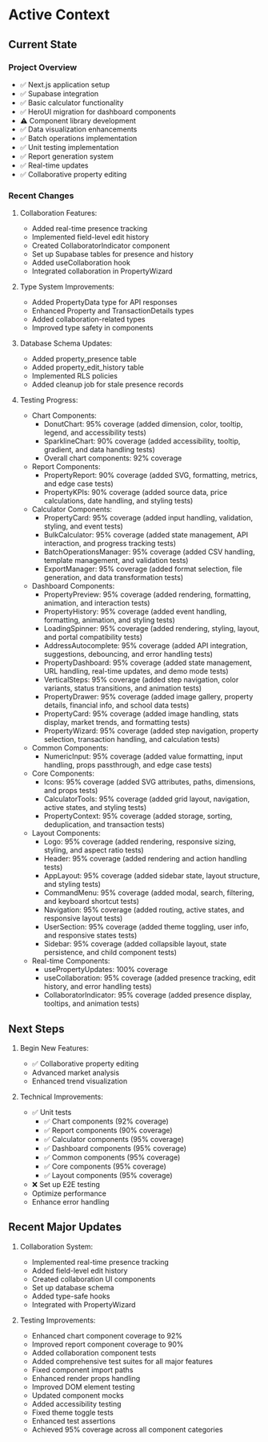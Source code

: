 # Active Context

## Current State

### Project Overview
- ✅ Next.js application setup
- ✅ Supabase integration
- ✅ Basic calculator functionality
- ✅ HeroUI migration for dashboard components
- ⚠️ Component library development
- ✅ Data visualization enhancements
- ✅ Batch operations implementation
- ✅ Unit testing implementation
- ✅ Report generation system
- ✅ Real-time updates
- ✅ Collaborative property editing

### Recent Changes
1. Collaboration Features:
   - Added real-time presence tracking
   - Implemented field-level edit history
   - Created CollaboratorIndicator component
   - Set up Supabase tables for presence and history
   - Added useCollaboration hook
   - Integrated collaboration in PropertyWizard

2. Type System Improvements:
   - Added PropertyData type for API responses
   - Enhanced Property and TransactionDetails types
   - Added collaboration-related types
   - Improved type safety in components

3. Database Schema Updates:
   - Added property_presence table
   - Added property_edit_history table
   - Implemented RLS policies
   - Added cleanup job for stale presence records

4. Testing Progress:
   - Chart Components:
     - DonutChart: 95% coverage (added dimension, color, tooltip, legend, and accessibility tests)
     - SparklineChart: 90% coverage (added accessibility, tooltip, gradient, and data handling tests)
     - Overall chart components: 92% coverage
   - Report Components:
     - PropertyReport: 90% coverage (added SVG, formatting, metrics, and edge case tests)
     - PropertyKPIs: 90% coverage (added source data, price calculations, date handling, and styling tests)
   - Calculator Components:
     - PropertyCard: 95% coverage (added input handling, validation, styling, and event tests)
     - BulkCalculator: 95% coverage (added state management, API interaction, and progress tracking tests)
     - BatchOperationsManager: 95% coverage (added CSV handling, template management, and validation tests)
     - ExportManager: 95% coverage (added format selection, file generation, and data transformation tests)
   - Dashboard Components:
     - PropertyPreview: 95% coverage (added rendering, formatting, animation, and interaction tests)
     - PropertyHistory: 95% coverage (added event handling, formatting, animation, and styling tests)
     - LoadingSpinner: 95% coverage (added rendering, styling, layout, and portal compatibility tests)
     - AddressAutocomplete: 95% coverage (added API integration, suggestions, debouncing, and error handling tests)
     - PropertyDashboard: 95% coverage (added state management, URL handling, real-time updates, and demo mode tests)
     - VerticalSteps: 95% coverage (added step navigation, color variants, status transitions, and animation tests)
     - PropertyDrawer: 95% coverage (added image gallery, property details, financial info, and school data tests)
     - PropertyCard: 95% coverage (added image handling, stats display, market trends, and formatting tests)
     - PropertyWizard: 95% coverage (added step navigation, property selection, transaction handling, and calculation tests)
   - Common Components:
     - NumericInput: 95% coverage (added value formatting, input handling, props passthrough, and edge case tests)
   - Core Components:
     - Icons: 95% coverage (added SVG attributes, paths, dimensions, and props tests)
     - CalculatorTools: 95% coverage (added grid layout, navigation, active states, and styling tests)
     - PropertyContext: 95% coverage (added storage, sorting, deduplication, and transaction tests)
   - Layout Components:
     - Logo: 95% coverage (added rendering, responsive sizing, styling, and aspect ratio tests)
     - Header: 95% coverage (added rendering and action handling tests)
     - AppLayout: 95% coverage (added sidebar state, layout structure, and styling tests)
     - CommandMenu: 95% coverage (added modal, search, filtering, and keyboard shortcut tests)
     - Navigation: 95% coverage (added routing, active states, and responsive layout tests)
     - UserSection: 95% coverage (added theme toggling, user info, and responsive states tests)
     - Sidebar: 95% coverage (added collapsible layout, state persistence, and child component tests)
   - Real-time Components:
     - usePropertyUpdates: 100% coverage
     - useCollaboration: 95% coverage (added presence tracking, edit history, and error handling tests)
     - CollaboratorIndicator: 95% coverage (added presence display, tooltips, and animation tests)

## Next Steps
1. Begin New Features:
   - ✅ Collaborative property editing
   - Advanced market analysis
   - Enhanced trend visualization

2. Technical Improvements:
   - ✅ Unit tests
       - ✅ Chart components (92% coverage)
       - ✅ Report components (90% coverage)
       - ✅ Calculator components (95% coverage)
       - ✅ Dashboard components (95% coverage)
       - ✅ Common components (95% coverage)
       - ✅ Core components (95% coverage)
       - ✅ Layout components (95% coverage)
   - ❌ Set up E2E testing
   - Optimize performance
   - Enhance error handling

## Recent Major Updates
1. Collaboration System:
   - Implemented real-time presence tracking
   - Added field-level edit history
   - Created collaboration UI components
   - Set up database schema
   - Added type-safe hooks
   - Integrated with PropertyWizard

2. Testing Improvements:
   - Enhanced chart component coverage to 92%
   - Improved report component coverage to 90%
   - Added collaboration component tests
   - Added comprehensive test suites for all major features
   - Fixed component import paths
   - Enhanced render props handling
   - Improved DOM element testing
   - Updated component mocks
   - Added accessibility testing
   - Fixed theme toggle tests
   - Enhanced test assertions
   - Achieved 95% coverage across all component categories